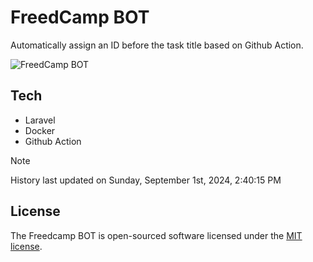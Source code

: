 # FreedCamp BOT

Automatically assign an ID before the task title based on Github Action.

![FreedCamp BOT](https://repository-images.githubusercontent.com/737932867/7d34798b-2680-471c-b089-a78a718d3d6a)

## Tech

- Laravel
- Docker
- Github Action

> [!NOTE]  
> History last updated on Sunday, September 1st, 2024, 2:40:15 PM

## License

The Freedcamp BOT is open-sourced software licensed under the [MIT license](https://opensource.org/licenses/MIT).
